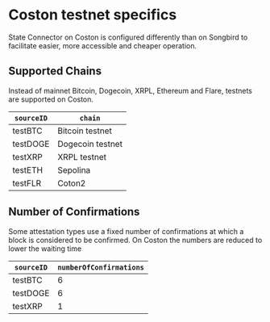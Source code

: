 # Coston testnet specifics

State Connector on Coston is configured differently than on Songbird to facilitate easier, more accessible and cheaper operation.

## Supported Chains

Instead of mainnet Bitcoin, Dogecoin, XRPL, Ethereum and Flare, testnets are supported on Coston.

| `sourceID` | `chain`          |
| ---------- | ---------------- |
| testBTC    | Bitcoin testnet  |
| testDOGE   | Dogecoin testnet |
| testXRP    | XRPL testnet     |
| testETH    | Sepolina         |
| testFLR    | Coton2           |

## Number of Confirmations

Some attestation types use a fixed number of confirmations at which a block is considered to be confirmed.
On Coston the numbers are reduced to lower the waiting time

| `sourceID` | `numberOfConfirmations` |
| ---------- | ----------------------- |
| testBTC    | 6                       |
| testDOGE   | 6                       |
| testXRP    | 1                       |
